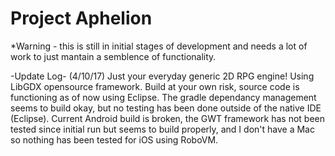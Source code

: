 # Project Aphelion

*Warning - this is still in initial stages of development and needs a lot of work to just mantain a semblence of functionality.

-Update Log-
(4/10/17)
Just your everyday generic 2D RPG engine! Using LibGDX opensource framework.
Build at your own risk, source code is functioning as of now using Eclipse.
The gradle dependancy management seems to build okay, but no testing has
been done outside of the native IDE (Eclipse). Current Android build is broken,
the GWT framework has not been tested since initial run but seems to build properly,
and I don't have a Mac so nothing has been tested for iOS using RoboVM.
